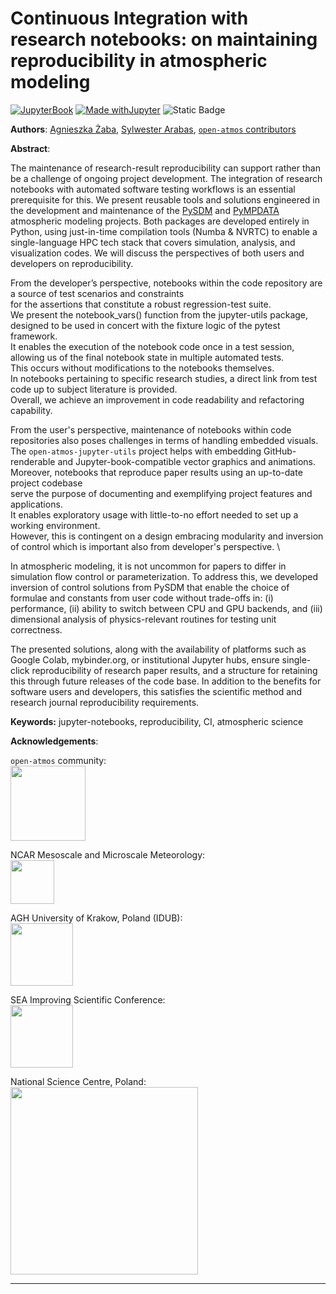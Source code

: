 # Continuous Integration with research notebooks: on maintaining reproducibility in atmospheric modeling

[![JupyterBook](https://github.com/UCAR-SEA/SEA-ISS-Template/actions/workflows/deploy.yml/badge.svg)](https://github.com/UCAR-SEA/SEA-ISS-Template/actions/workflows/deploy.yml)
[![Made withJupyter](https://img.shields.io/badge/Made%20with-Jupyter-green?style=flat-square&logo=Jupyter&color=green)](https://jupyter.org/try)
![Static Badge](https://img.shields.io/badge/DOI-10.XXXXX%2Fnnnnn-blue)

**Authors**:  [Agnieszka Żaba](mailto:azaba@agh.edu.pl), [Sylwester Arabas](mailto:sylwester.arabas@agh.edu.pl), [`open-atmos` contributors](https://github.com/open-atmos)

**Abstract**:

The maintenance of research-result reproducibility can support rather than be a challenge of ongoing project development.
The integration of research notebooks with automated software testing workflows is an essential prerequisite for this.
We present reusable tools and solutions engineered in the development and maintenance of the [PySDM](https://open-atmos.github.io/PySDM) and [PyMPDATA](https://open-atmos.github.io/PyMPDATA) atmospheric modeling projects.
Both packages are developed entirely in Python, using just-in-time compilation tools (Numba \& NVRTC) to enable a single-language HPC tech stack that covers simulation, analysis, and visualization codes.
We will discuss the perspectives of both users and developers on reproducibility.


From the developer’s perspective, notebooks within the code repository are a source of test scenarios and constraints \
for the assertions that constitute a robust regression-test suite. \
We present the notebook_vars() function from the jupyter-utils package, \
designed to be used in concert with the fixture logic of the pytest framework. \
It enables the execution of the notebook code once in a test session, \
allowing us of the final notebook state in multiple automated tests. \
This occurs without modifications to the notebooks themselves. \
In notebooks pertaining to specific research studies, a direct link from test code up to subject literature is provided. \
Overall, we achieve an improvement in code readability and refactoring capability.

From the user's perspective, maintenance of notebooks within code repositories also poses challenges in terms of handling embedded visuals. \
The `open-atmos-jupyter-utils` project helps with embedding GitHub-renderable and Jupyter-book-compatible vector graphics and animations.
Moreover, notebooks that reproduce paper results using an up-to-date project codebase \
serve the purpose of documenting and exemplifying project features and applications. \
It enables exploratory usage with little-to-no effort needed to set up a working environment. \
However, this is contingent on a design embracing modularity and inversion of control which is important also from developer's perspective. \

In atmospheric modeling, it is not uncommon for papers to differ in simulation flow control or parameterization.
To address this, we developed inversion of control solutions from PySDM that enable the choice of formulae and constants from user code without trade-offs in:
(i) performance,
(ii) ability to switch between CPU and GPU backends, and
(iii) dimensional analysis of physics-relevant routines for testing unit correctness.

The presented solutions, along with the availability of platforms such as Google Colab, mybinder.org, or institutional Jupyter hubs, ensure single-click 
reproducibility of research paper results, and a structure for retaining this through future releases of the code base.
In addition to the benefits for software users and developers, this satisfies the scientific method and research journal reproducibility requirements.



**Keywords:** jupyter-notebooks, reproducibility, CI, atmospheric science


**Acknowledgements**: 

`open-atmos` community:\
<img src="notebooks/img/Atmos-logo-vert.svg" width=120>

NCAR Mesoscale and Microscale Meteorology:\
<img src="notebooks/img/ncar_mmm_logo.jpg" width=70>

AGH University of Krakow, Poland (IDUB):\
<img src="notebooks/img/agh_idub_en_cmyk.svg" width=100>

SEA Improving Scientific Conference:\
<img src="notebooks/img/2024_SEA_Logo.png" width=100>


National Science Centre, Poland:\
<img src="notebooks/img/logo-poziom-en-crop.svg" width=300>

---

